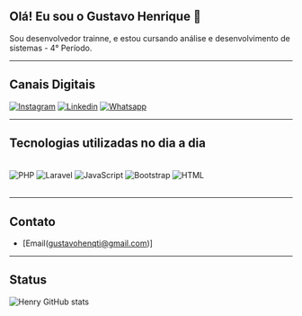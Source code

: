 ## Olá! Eu sou o Gustavo Henrique 👋
Sou desenvolvedor trainne, e estou cursando análise e desenvolvimento de sistemas - 4° Período.
<hr></hr>

## Canais Digitais
<div style="display: inline_block">
      
[![Instagram](https://img.shields.io/badge/Instagram-E4405F?style=for-the-badge&logo=instagram&logoColor=white)](https://www.instagram.com/gvhenryy/)
[![Linkedin](https://img.shields.io/badge/LinkedIn-0077B5?style=for-the-badge&logo=linkedin&logoColor=white)](https://www.linkedin.com/in/gustavohenriqueti/)
[![Whatsapp](https://img.shields.io/badge/WhatsApp-25D366?style=for-the-badge&logo=whatsapp&logoColor=white)](https://wa.me/5531971247407)
<hr></hr>

## Tecnologias utilizadas no dia a dia
<div style="display: inline_block"><br/>
      
<img align="center" alt="PHP" src="https://img.shields.io/badge/PHP-777BB4?style=for-the-badge&logo=php&logoColor=white" />

<img align="center" alt="Laravel" src="https://img.shields.io/badge/Laravel-FF2D20?style=for-the-badge&logo=laravel&logoColor=white" />

<img align="center" alt="JavaScript" src="https://img.shields.io/badge/JavaScript-F7DF1E?style=for-the-badge&logo=javascript&logoColor=black" />

<img align="center" alt="Bootstrap" src="https://img.shields.io/badge/Bootstrap-563D7C?style=for-the-badge&logo=bootstrap&logoColor=white" />

<img align="center" alt="HTML" src="https://img.shields.io/badge/HTML-239120?style=for-the-badge&logo=html5&logoColor=white" />
      </div><br/>
      <hr></hr>
      
## Contato
- [Email(gustavohenqti@gmail.com)]
    </div>
    <hr></hr>

## Status
![Henry GitHub stats](https://github-readme-stats.vercel.app/api?username=GvHenryy&show_icons=true&theme=tokyonight)
